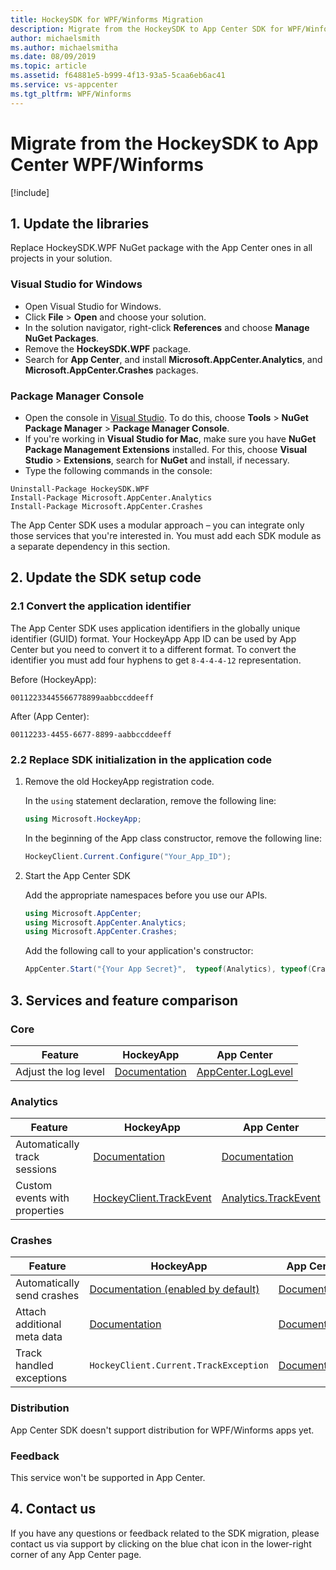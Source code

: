 ```yaml
---
title: HockeySDK for WPF/Winforms Migration
description: Migrate from the HockeySDK to App Center SDK for WPF/Winforms
author: michaelsmith
ms.author: michaelsmitha
ms.date: 08/09/2019
ms.topic: article
ms.assetid: f64881e5-b999-4f13-93a5-5caa6eb6ac41
ms.service: vs-appcenter
ms.tgt_pltfrm: WPF/Winforms
---
```


# Migrate from the HockeySDK to App Center WPF/Winforms

[!include[](sdk-migration-dropdown.md)]

## 1. Update the libraries

Replace HockeySDK.WPF NuGet package with the App Center ones in all projects in your solution.

### Visual Studio for Windows

* Open Visual Studio for Windows.
* Click **File** > **Open** and choose your solution.
* In the solution navigator, right-click **References** and choose **Manage NuGet Packages**.
* Remove the **HockeySDK.WPF** package.
* Search for **App Center**, and install **Microsoft.AppCenter.Analytics**, and **Microsoft.AppCenter.Crashes** packages.

### Package Manager Console

* Open the console in [Visual Studio](https://visualstudio.microsoft.com/vs/). To do this, choose **Tools** > **NuGet Package Manager** > **Package Manager Console**.
* If you're working in **Visual Studio for Mac**, make sure you have **NuGet Package Management Extensions** installed. For this, choose **Visual Studio** > **Extensions**, search for **NuGet** and install, if necessary.
* Type the following commands in the console:

```shell
Uninstall-Package HockeySDK.WPF
Install-Package Microsoft.AppCenter.Analytics
Install-Package Microsoft.AppCenter.Crashes
```

The App Center SDK uses a modular approach – you can integrate only those services that you're interested in. You must add each SDK module as a separate dependency in this section.

## 2. Update the SDK setup code

### 2.1 Convert the application identifier

The App Center SDK uses application identifiers in the globally unique identifier (GUID) format. Your HockeyApp App ID can be used by App Center but you need to convert it to a different format. To convert the identifier you must add four hyphens to get `8-4-4-4-12` representation.

Before (HockeyApp):  

`00112233445566778899aabbccddeeff`

After (App Center):  

`00112233-4455-6677-8899-aabbccddeeff`

### 2.2 Replace SDK initialization in the application code

1. Remove the old HockeyApp registration code.

    In the `using` statement declaration, remove the following line:

    ```csharp
    using Microsoft.HockeyApp;
    ```

    In the beginning of the App class constructor, remove the following line:

    ```csharp
    HockeyClient.Current.Configure("Your_App_ID");
    ```

2. Start the App Center SDK

    Add the appropriate namespaces before you use our APIs.

    ```csharp
    using Microsoft.AppCenter;
    using Microsoft.AppCenter.Analytics;
    using Microsoft.AppCenter.Crashes;
    ```
    
    Add the following call to your application's constructor:

    ```csharp
    AppCenter.Start("{Your App Secret}",  typeof(Analytics), typeof(Crashes));
    ```

## 3. Services and feature comparison

### Core

Feature | HockeyApp | App Center
------- | --------- | ---
Adjust the log level | [Documentation](https://support.hockeyapp.net/kb/client-integration-windows-and-windows-phone/hockeyapp-for-applications-on-windows#4-1-enable-diagnostics-) | [AppCenter.LogLevel](~/sdk/other-apis/wpf-winforms#adjust-the-log-level)

### Analytics

Feature | HockeyApp | App Center
------- | --------- | ---
Automatically track sessions | [Documentation](https://support.hockeyapp.net/kb/client-integration-windows-and-windows-phone/hockeyapp-for-applications-on-windows#3-3-user-tracking) | [Documentation](~/sdk/analytics/windows.md#session-and-device-information)
Custom events with properties | [HockeyClient.TrackEvent](https://support.hockeyapp.net/kb/client-integration-windows-and-windows-phone/hockeyapp-for-applications-on-windows#3-6-event-tracking) | [Analytics.TrackEvent](~/sdk/analytics/windows.md#custom-events)

### Crashes

Feature | HockeyApp | App Center
------- | --------- | ---
Automatically send crashes | [Documentation (enabled by default)](https://support.hockeyapp.net/kb/client-integration-windows-and-windows-phone/hockeyapp-for-applications-on-windows#3-1-crash-reporting) | [Documentation](~/sdk/crashes/wpf-winforms.md)
Attach additional meta data | [Documentation](https://support.hockeyapp.net/kb/client-integration-windows-and-windows-phone/how-to-instrument-applications-on-windows-for-crash-reporting#2-2-collectors-api) | [Documentation](~/sdk/crashes/wpf-winforms#add-attachments-to-a-crash-report)
Track handled exceptions | `HockeyClient.Current.TrackException` | [Documentation](~/sdk/crashes/wpf-winforms#handled-errors)

### Distribution

App Center SDK doesn't support distribution for WPF/Winforms apps yet.

### Feedback

This service won't be supported in App Center.

## 4. Contact us

If you have any questions or feedback related to the SDK migration, please contact us via support by clicking on the blue chat icon in the lower-right corner of any App Center page.
